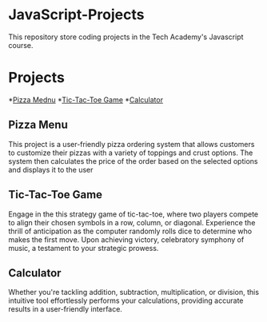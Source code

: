 # JavaScript-Projects
This repository store coding projects in the Tech Academy's Javascript course.

# Projects
*[Pizza Mednu](https://github.com/bjohn20/JavaScript-Projects/tree/main/Pizza_Project)
*[Tic-Tac-Toe Game](https://github.com/bjohn20/JavaScript-Projects/tree/main/TicTacToe)
*[Calculator](https://github.com/bjohn20/JavaScript-Projects/tree/main/HTML_Calculator)

## Pizza Menu
This project is a user-friendly pizza ordering system that allows customers to customize their pizzas with a variety of toppings and crust options. The system then calculates the price of the order based on the selected options and displays it to the user

## Tic-Tac-Toe Game
Engage in the this strategy game of tic-tac-toe, where two players compete to align their chosen symbols in a row, column, or diagonal. Experience the thrill of anticipation as the computer randomly rolls dice to determine who makes the first move. Upon achieving victory, celebratory symphony of music, a testament to your strategic prowess.

## Calculator
Whether you're tackling addition, subtraction, multiplication, or division, this intuitive tool effortlessly performs your calculations, providing accurate results in a user-friendly interface.
